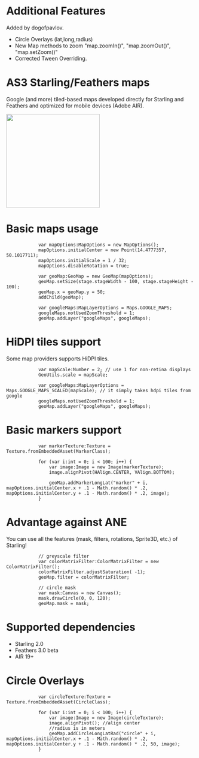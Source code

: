 # Additional Features
 Added by dogofpavlov.
+ Circle Overlays (lat,long,radius)
+ New Map methods to zoom "map.zoomIn()", "map.zoomOut()", "map.setZoom()"
+ Corrected Tween Overriding.



# AS3 Starling/Feathers maps
Google (and more) tiled-based maps developed directly for Starling and Feathers and optimized for mobile devices (Adobe AIR).

<img src="http://i.imgur.com/NSDfjoq.png" width="250">

# Basic maps usage
```as3
			var mapOptions:MapOptions = new MapOptions();
			mapOptions.initialCenter = new Point(14.4777357, 50.1017711);
			mapOptions.initialScale = 1 / 32;
			mapOptions.disableRotation = true;
			
			var geoMap:GeoMap = new GeoMap(mapOptions);
			geoMap.setSize(stage.stageWidth - 100, stage.stageHeight - 100);
			geoMap.x = geoMap.y = 50;
			addChild(geoMap);
			
			var googleMaps:MapLayerOptions = Maps.GOOGLE_MAPS;
			googleMaps.notUsedZoomThreshold = 1;
			geoMap.addLayer("googleMaps", googleMaps);
```

# HiDPI tiles support
Some map providers supports HiDPI tiles.
```as3
			var mapScale:Number = 2; // use 1 for non-retina displays
			GeoUtils.scale = mapScale;
			
			var googleMaps:MapLayerOptions = Maps.GOOGLE_MAPS_SCALED(mapScale); // it simply takes hdpi tiles from google
			googleMaps.notUsedZoomThreshold = 1;
			geoMap.addLayer("googleMaps", googleMaps);
```

# Basic markers support
```as3
			var markerTexture:Texture = Texture.fromEmbeddedAsset(MarkerClass);
			
			for (var i:int = 0; i < 100; i++) {
				var image:Image = new Image(markerTexture);
				image.alignPivot(HAlign.CENTER, VAlign.BOTTOM);
				
				geoMap.addMarkerLongLat("marker" + i, mapOptions.initialCenter.x + .1 - Math.random() * .2, mapOptions.initialCenter.y + .1 - Math.random() * .2, image);
			}
```

# Advantage against ANE
You can use all the features (mask, filters, rotations, Sprite3D, etc.) of Starling!
```as3
			// greyscale filter
			var colorMatrixFilter:ColorMatrixFilter = new ColorMatrixFilter(); 
			colorMatrixFilter.adjustSaturation( -1);
			geoMap.filter = colorMatrixFilter;
			
			// circle mask
			var mask:Canvas = new Canvas();
			mask.drawCircle(0, 0, 120);
			geoMap.mask = mask;
```

# Supported dependencies
+ Starling 2.0
+ Feathers 3.0 beta
+ AIR 19+



# Circle Overlays
```as3
			var circleTexture:Texture = Texture.fromEmbeddedAsset(CircleClass);
			
			for (var i:int = 0; i < 100; i++) {
				var image:Image = new Image(circleTexture);
				image.alignPivot(); //align center
				//radius is in meters
				geoMap.addCircleLongLatRad("circle" + i, mapOptions.initialCenter.x + .1 - Math.random() * .2, mapOptions.initialCenter.y + .1 - Math.random() * .2, 50, image);
			}
```

